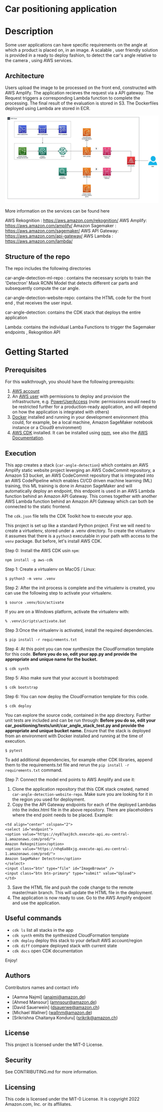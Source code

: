 # Car positioning application

# Description

Some user applications can have specific requirements on the angle at which a  product is placed on, in an image. A scalable , user friendly solution is provided in a ready to deploy fashion, to detect the car's angle relative to the camera , using AWS services. 

## Architecture

Users upload the image to be processed on the front end, constructed with AWS Amplify. The application recieves the request via a API gateway. The Request triggers a corresponding Lambda function to complete the processing. The final result of the evaluation is stored in S3. The Dockerfiles deployed using Lambda are stored in ECR.  

![Alt text](solution_architecture.png?raw=true "Title")

More information on the services can be found here

AWS Rekognition : https://aws.amazon.com/rekognition/
AWS Amplify: https://aws.amazon.com/amplify/
Amazon Sagemaker : https://aws.amazon.com/sagemaker/ 
AWS API Gateway: https://aws.amazon.com/api-gateway/
AWS Lambda : https://aws.amazon.com/lambda/  


## Structure of the repo

The repo includes the following directories

car-angle-detection-ml-repo : contains the necessary scripts to train the 'Detectron' Mask RCNN Model that detects different car parts and subsequently compute the car angle. 

car-angle-detection-website-repo:  contains the HTML code for the front end , that receives the user input.

car-angle-detection: contains the CDK stack that deploys the entire application 

Lambda: contains the  individual Lamba Functions to trigger the Sagemaker endpoints , Rekognition API 


# Getting Started

## Prerequisites

For this walkthrough, you should have the following prerequisits:

1. [AWS account](https://aws.amazon.com/)
2. An [AWS user](https://docs.aws.amazon.com/IAM/latest/UserGuide/id_users.html) with  permissions to deploy and provision the infrastructure, e.g. [PowerUserAccess](https://docs.aws.amazon.com/IAM/latest/UserGuide/access_policies_job-functions.html) (note: permissions would need to be restricted further for a
production-ready application, and will depend on how the application is integrated with others)
3. [Docker](https://www.docker.com/) installed and running in your development environment (this could, for example, be a local machine, Amazon SageMaker
notebook instance or a Cloud9 environment)
4. [AWS CDK](https://aws.amazon.com/cdk/) installed. It can be installed using [npm](https://www.npmjs.com/), see also the [AWS Documentation](https://docs.aws.amazon.com/cdk/v2/guide/getting_started.html).


## Execution

This app creates a stack (`car-angle-detection`) which contains an AWS Amplify static website project leverging an AWS CodeCommit repository, a Amazon S3 bucket, an AWS CodeCommit repository that is integrated into an AWS CodePipeline which enables CI/CD driven machine learning (ML) training, this ML training is done in Amazon SageMaker and will automatically deploy an endpoint, this endpoint is used in an AWS Lambda function behind an Amazon API Gateway. This comes together with another AWS Lambda function behind an Amazon API Gateway which can both be connected to the static frontend.

The `cdk.json` file tells the CDK Toolkit how to execute your app.

This project is set up like a standard Python project. First we will need to create a virtuelenv,
stored under a .venv directory.  To create the virtualenv it assumes that there is a `python3` executable
in your path with access to the `venv` package. But before, let's install AWS CDK.

Step 0: Install the AWS CDK usin `npm`:

```
npm install -g aws-cdk
```

Step 1: Create a virtualenv on MacOS / Linux:

```
$ python3 -m venv .venv
```

Step 2: After the init process is complete and the virtualenv is created, you can use the following
step to activate your virtualenv.

```
$ source .venv/bin/activate
```

If you are on a Windows platform,  activate the virtualenv with:

```
% .venv\Scripts\activate.bat
```

Step 3:Once the virtualenv is activated, install the required dependencies.

```
$ pip install -r requirements.txt
```

Step 4: At this point you can now synthesize the CloudFormation template for this code. 
**Before you do so, edit your app.py and provide the appropriate and unique name for the bucket.**

```
$ cdk synth
```

Step 5: Also make sure that your account is bootstraped:

```
$ cdk bootstrap
```

Step 6:  You can now deploy the CloudFormation template for this code.

```
$ cdk deploy
```

You can explore the source code, contained in the app directory.
Further unit tests are included and can be run through:
**Before you do so, edit your car_positioning/tests/unit/car_angle_stack_test.py and provide the appropriate and unique bucket name.**
Ensure that the stack is deployed from an environment with Docker installed and running at the time of execution.

```
$ pytest
```

To add additional dependencies, for example other CDK libraries, append them to
the requirements.txt file and rerun the `pip install -r requirements.txt`
command.


Step 7: Connect the model end points to AWS Amplify and use it:
1. Clone the application repository that this CDK stack created, named `car-angle-detection-website-repo`. Make sure you are looking for it in the region you used for deployment.
2. Copy the the API Gateway endpoints for each of the deployed Lambdas into the
index.html file in the above repository. There are placeholders where the end point
needs to be placed. Example:
```
<td align="center" colspan="2">
<select id="endpoint">
<option value="https://ey87aaj8ch.execute-api.eu-central-
1.amazonaws.com/prod/">
Amazon Rekognition</option>
<option value="https://nhq6a88xjg.execute-api.eu-central-
1.amazonaws.com/prod/">
Amazon SageMaker Detectron</option>
</select>
<input class="btn" type="file" id="ImageBrowse" />
<input class="btn btn-primary" type="submit" value="Upload">
</td>
```
3. Save the HTML file and push the code change to the remote master/main branch. This will update the HTML file in the deployment.
4. The application is now ready to use. Go to the AWS Amplify endpoint and use the application.


## Useful commands

 * `cdk ls`          list all stacks in the app
 * `cdk synth`       emits the synthesized CloudFormation template
 * `cdk deploy`      deploy this stack to your default AWS account/region
 * `cdk diff`        compare deployed stack with current state
 * `cdk docs`        open CDK documentation

Enjoy!


## Authors

Contributors names and contact info

* [Aamna Najmi] (anajmi@amazon.de)
* [Ahmed Mansour] (amnsour@amazon.de)   
* [David Sauerwein] (dsauerwe@amazon.ch)
* [Michael Wallner] (wallnm@amazon.de)
* [Srikrishna Chaitanya Konduru] (srikrik@amazon.ch)


## License

This project is licensed under the MIT-0 License.


Security
---------------

See CONTRIBUTING.md for more information.


Licensing
---------
This code is licensed under the MIT-0 License. It is copyright 2022 Amazon.com, Inc. or its affiliates.

